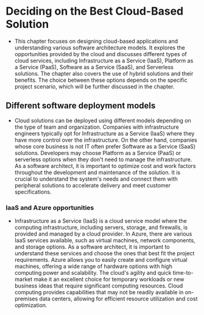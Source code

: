 # Deciding on the Best Cloud-Based Solution
- This chapter focuses on designing cloud-based applications and understanding various software architecture models. It explores the opportunities provided by the cloud and discusses different types of cloud services, including Infrastructure as a Service (IaaS), Platform as a Service (PaaS), Software as a Service (SaaS), and Serverless solutions. The chapter also covers the use of hybrid solutions and their benefits. The choice between these options depends on the specific project scenario, which will be further discussed in the chapter.

## Different software deployment models
- Cloud solutions can be deployed using different models depending on the type of team and organization. Companies with infrastructure engineers typically opt for Infrastructure as a Service (IaaS) where they have more control over the infrastructure. On the other hand, companies whose core business is not IT often prefer Software as a Service (SaaS) solutions. Developers may choose Platform as a Service (PaaS) or serverless options when they don't need to manage the infrastructure. As a software architect, it is important to optimize cost and work factors throughout the development and maintenance of the solution. It is crucial to understand the system's needs and connect them with peripheral solutions to accelerate delivery and meet customer specifications.

### IaaS and Azure opportunities
- Infrastructure as a Service (IaaS) is a cloud service model where the computing infrastructure, including servers, storage, and firewalls, is provided and managed by a cloud provider. In Azure, there are various IaaS services available, such as virtual machines, network components, and storage options. As a software architect, it is important to understand these services and choose the ones that best fit the project requirements. Azure allows you to easily create and configure virtual machines, offering a wide range of hardware options with high computing power and scalability. The cloud's agility and quick time-to-market make it an excellent choice for temporary workloads or new business ideas that require significant computing resources. Cloud computing provides capabilities that may not be readily available in on-premises data centers, allowing for efficient resource utilization and cost optimization.